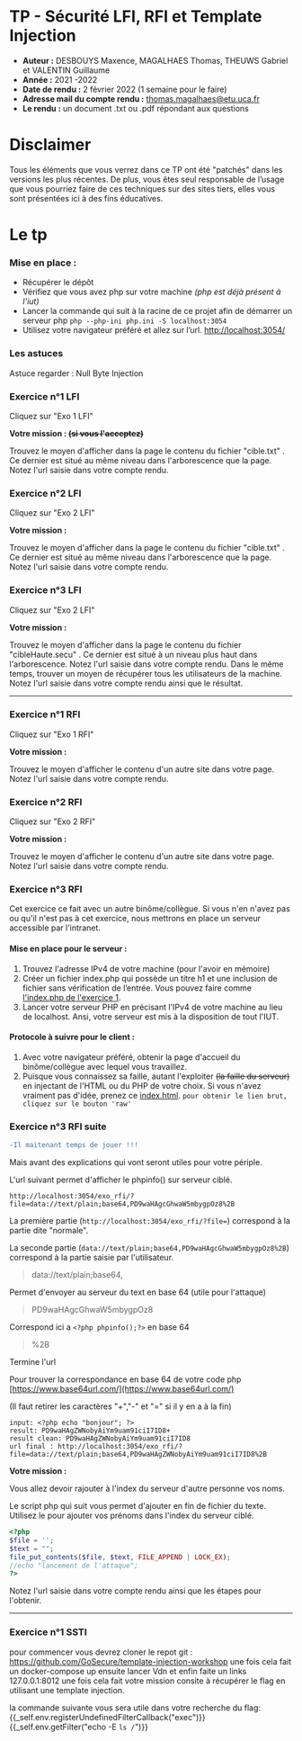 # TP - Sécurité LFI, RFI et Template Injection
- **Auteur :** DESBOUYS Maxence, MAGALHAES Thomas, THEUWS Gabriel et VALENTIN Guillaume
- **Année :** 2021 -2022
- **Date de rendu :** 2 février 2022 (1 semaine pour le faire)
- **Adresse mail du compte rendu :** thomas.magalhaes@etu.uca.fr
- **Le rendu :** un document .txt ou .pdf répondant aux questions

# Disclaimer
Tous les éléments que vous verrez dans ce TP ont été "patchés" dans les versions les plus récentes. De plus, vous êtes seul responsable de l’usage que vous pourriez faire de ces techniques sur des sites tiers, elles vous sont présentées ici à des fins éducatives.

# Le tp
### Mise en place :

 - Récupérer le dépôt
 - Vérifiez que vous avez php sur votre machine *(php est déjà présent à l'iut)*
 - Lancer la commande qui suit à la racine de ce projet afin de démarrer un serveur php
   ``` php --php-ini php.ini -S localhost:3054 ```
  - Utilisez votre navigateur préféré et allez sur l’url.
  [http://localhost:3054/](http://localhost:3054/)

### Les astuces
Astuce regarder : Null Byte Injection
   
### Exercice n°1 LFI
Cliquez sur "Exo 1 LFI"

**Votre mission : ~~(si vous l'acceptez)~~**

Trouvez le moyen d'afficher dans la page le contenu du fichier "cible.txt" .
Ce dernier est situé au même niveau dans l'arborescence que la page.
Notez l'url saisie dans votre compte rendu.

### Exercice n°2 LFI
Cliquez sur "Exo 2 LFI"

**Votre mission :**

Trouvez le moyen d'afficher dans la page le contenu du fichier "cible.txt" .
Ce dernier est situé au même niveau dans l'arborescence que la page. 
Notez l'url saisie dans votre compte rendu.

### Exercice n°3 LFI
Cliquez sur "Exo 2 LFI"

**Votre mission :**

Trouvez le moyen d'afficher dans la page le contenu du fichier "cibleHaute.secu" .
Ce dernier est situé à un niveau plus haut dans l'arborescence. 
Notez l'url saisie dans votre compte rendu.
Dans le même temps,  trouver un moyen de récupérer tous les utilisateurs de la machine.
Notez l'url saisie dans votre compte rendu ainsi que le résultat.

---

### Exercice n°1 RFI
Cliquez sur "Exo 1 RFI"

**Votre mission :**

Trouvez le moyen d'afficher le contenu d'un autre site dans votre page.
Notez l'url saisie dans votre compte rendu.

### Exercice n°2 RFI
Cliquez sur "Exo 2 RFI"

**Votre mission :**

Trouvez le moyen d'afficher le contenu d'un autre site dans votre page.
Notez l'url saisie dans votre compte rendu.

### Exercice n°3 RFI
Cet exercice ce fait avec un autre binôme/collègue. Si vous n'en n'avez pas ou qu'il n'est pas à cet exercice, nous mettrons en place un serveur accessible par l'intranet.

#### Mise en place pour le serveur :
1. Trouvez l'adresse IPv4 de votre machine (pour l'avoir en mémoire)
2. Créer un fichier index.php qui possède un titre h1 et une inclusion de fichier sans vérification de l’entrée. Vous pouvez faire comme [l'index.php de l'exercice 1](/exo_rfi/index.php).
3. Lancer votre serveur PHP en précisant l'IPv4 de votre machine au lieu de localhost. Ansi, votre serveur est mis à la disposition de tout l'IUT.

#### Protocole à suivre pour le client :
1. Avec votre navigateur préféré, obtenir la page d'accueil du binôme/collègue avec lequel vous travaillez.
2. Puisque vous connaissez sa faille, autant l'exploiter ~~(la faille du serveur)~~ en injectant de l'HTML ou du PHP de votre choix. Si vous n'avez vraiment pas d'idée, prenez ce [index.html](https://github.com/LINCnil/Guide-RGPD-du-developpeur/blob/main/index.html).
```pour obtenir le lien brut, cliquez sur le bouton 'raw'```

### Exercice n°3 RFI suite
```diff
-Il maitenant temps de jouer !!!
```

Mais avant des explications qui vont seront utiles pour votre périple.

L'url suivant permet d'afficher le phpinfo() sur serveur ciblé.
```
http://localhost:3054/exo_rfi/?file=data://text/plain;base64,PD9waHAgcGhwaW5mbygpOz8%2B
```
La première partie (```http://localhost:3054/exo_rfi/?file=```) correspond à la partie dite "normale".

La seconde partie (```data://text/plain;base64,PD9waHAgcGhwaW5mbygpOz8%2B```) correspond à la partie saisie par l'utilisateur.

>data://text/plain;base64,

Permet d'envoyer au serveur du text en base 64 (utile pour l'attaque)

>PD9waHAgcGhwaW5mbygpOz8

Correspond ici a ```<?php phpinfo();?>```  en base 64

>%2B

Termine l'url 

Pour trouver la correspondance en base 64 de votre code php
[https://www.base64url.com/](https://www.base64url.com/)

(Il faut retirer les caractères "+","-" et "=" si il y en a à la fin)

```
input: <?php echo "bonjour"; ?>
result: PD9waHAgZWNobyAiYm9uam91ciI7ID8+
result clean: PD9waHAgZWNobyAiYm9uam91ciI7ID8
url final : http://localhost:3054/exo_rfi/?file=data://text/plain;base64,PD9waHAgZWNobyAiYm9uam91ciI7ID8%2B
```

**Votre mission :**

Vous allez devoir rajouter à l'index du serveur d'autre personne vos noms.

Le script php qui suit vous permet d'ajouter en fin de fichier du texte.
Utilisez le pour ajouter vos prénoms dans l'index du serveur ciblé. 
```php
<?php
$file = ''; 
$text = "";
file_put_contents($file, $text, FILE_APPEND | LOCK_EX);
//echo "lancement de l'attaque";
?>
```
Notez l'url saisie dans votre compte rendu ainsi que les étapes pour l'obtenir.

---
### Exercice n°1 SSTI

pour commencer vous devrez cloner le repot git : https://github.com/GoSecure/template-injection-workshop
une fois cela fait un docker-compose up 
ensuite lancer Vdn et enfin faite un links 127.0.0.1:8012
une fois cela fait votre mission consite à récupérer le flag en utilisant une template injection.

la commande suivante vous sera utile dans votre recherche du flag: {{_self.env.registerUndefinedFilterCallback("exec")}}{{_self.env.getFilter("echo -E `ls /`")}}
